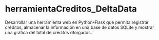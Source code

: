 # herramientaCreditos_DeltaData
Desarrollar una herramienta web en Python-Flask que permita registrar créditos, almacenar la información en una base de datos SQLite y mostrar una gráfica del total de créditos otorgados.
